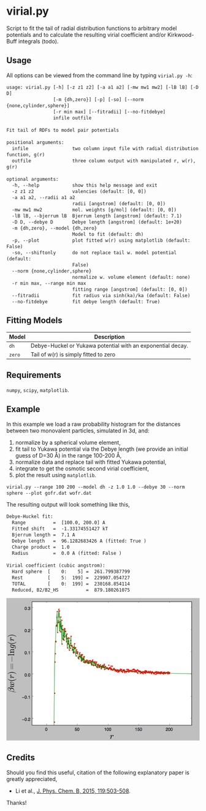 # virial.py
Script to fit the tail of radial distribution functions to arbitrary model potentials and to calculate
the resulting virial coefficient and/or Kirkwood-Buff integrals (todo).

## Usage

All options can be viewed from the command line by typing `virial.py -h`:

~~~~
usage: virial.py [-h] [-z z1 z2] [-a a1 a2] [-mw mw1 mw2] [-lB lB] [-D D]
                 [-m {dh,zero}] [-p] [-so] [--norm {none,cylinder,sphere}]
                 [-r min max] [--fitradii] [--no-fitdebye]
                 infile outfile

Fit tail of RDFs to model pair potentials

positional arguments:
  infile                two column input file with radial distribution function, g(r)
  outfile               three column output with manipulated r, w(r), g(r)

optional arguments:
  -h, --help            show this help message and exit
  -z z1 z2              valencies (default: [0, 0])
  -a a1 a2, --radii a1 a2
                        radii [angstrom] (default: [0, 0])
  -mw mw1 mw2           mol. weights [g/mol] (default: [0, 0])
  -lB lB, --bjerrum lB  Bjerrum length [angstrom] (default: 7.1)
  -D D, --debye D       Debye length [angstrom] (default: 1e+20)
  -m {dh,zero}, --model {dh,zero}
                        Model to fit (default: dh)
  -p, --plot            plot fitted w(r) using matplotlib (default: False)
  -so, --shiftonly      do not replace tail w. model potential (default:
                        False)
  --norm {none,cylinder,sphere}
                        normalize w. volume element (default: none)
  -r min max, --range min max
                        fitting range [angstrom] (default: [0, 0])
  --fitradii            fit radius via sinh(ka)/ka (default: False)
  --no-fitdebye         fit debye length (default: True)
~~~~

## Fitting Models

Model    | Description
-------  | ----------------------
`dh`     |  Debye-Huckel or Yukawa potential with an exponential decay.
`zero`   |  Tail of w(r) is simply fitted to zero

## Requirements

`numpy`, `scipy`, `matplotlib`.

## Example

In this example we load a raw probability histogram for the distances between two monovalent particles, simulated in 3d, and:

1. normalize by a spherical volume element,
2. fit tail to Yukawa potential via the Debye length (we provide an initial guess of D=30 Å) in 
   the range 100-200 Å,
3. normalize data and replace tail with fitted Yukawa potential,
4. integrate to get the osmotic second virial coefficient,
5. plot the result using `matplotlib`.

~~~~
virial.py --range 100 200 --model dh -z 1.0 1.0 --debye 30 --norm sphere --plot gofr.dat wofr.dat
~~~~

The resulting output will look something like this,

~~~~
Debye-Huckel fit:
  Range          =  [100.0, 200.0] A
  Fitted shift   =  -1.33174551427 kT
  Bjerrum length =  7.1 A
  Debye length   =  96.1282683426 A (fitted: True )
  Charge product =  1.0
  Radius         =  0.0 A (fitted: False )

Virial coefficient (cubic angstrom):
  Hard sphere  [    0:    5] =  261.799387799
  Rest         [    5:  199] =  229907.054727
  TOTAL        [    0:  199] =  230168.854114
  Reduced, B2/B2_HS          =  879.180261075
~~~~

![alt text](images/pmffit.png "Fitted potential of mean force")

## Credits
Should you find this useful, citation of the following explanatory paper is greatly appreciated,

- Li et al., [J. Phys. Chem. B, 2015, 119:503-508](http://dx.doi.org/10.1021/jp512027j).

Thanks!
